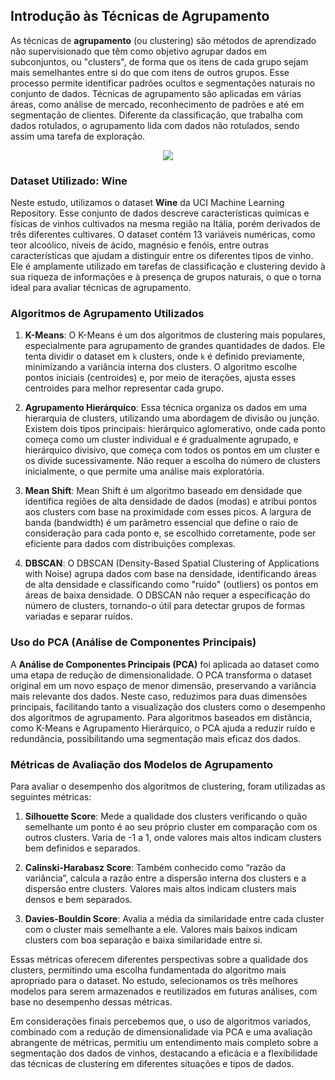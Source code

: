 ## Introdução às Técnicas de Agrupamento

As técnicas de **agrupamento** (ou clustering) são métodos de aprendizado não supervisionado que têm como objetivo agrupar dados em subconjuntos, ou "clusters", de forma que os itens de cada grupo sejam mais semelhantes entre si do que com itens de outros grupos. Esse processo permite identificar padrões ocultos e segmentações naturais no conjunto de dados. Técnicas de agrupamento são aplicadas em várias áreas, como análise de mercado, reconhecimento de padrões e até em segmentação de clientes. Diferente da classificação, que trabalha com dados rotulados, o agrupamento lida com dados não rotulados, sendo assim uma tarefa de exploração.

<p align='center'>
    <img src='https://images.datacamp.com/image/upload/v1659712759/Customer_Segmentation_ccf4cfac94.png'>
</p>

### Dataset Utilizado: Wine

Neste estudo, utilizamos o dataset **Wine** da UCI Machine Learning Repository. Esse conjunto de dados descreve características químicas e físicas de vinhos cultivados na mesma região na Itália, porém derivados de três diferentes cultivares. O dataset contém 13 variáveis numéricas, como teor alcoólico, níveis de ácido, magnésio e fenóis, entre outras características que ajudam a distinguir entre os diferentes tipos de vinho. Ele é amplamente utilizado em tarefas de classificação e clustering devido à sua riqueza de informações e à presença de grupos naturais, o que o torna ideal para avaliar técnicas de agrupamento.

### Algoritmos de Agrupamento Utilizados

1. **K-Means**: O K-Means é um dos algoritmos de clustering mais populares, especialmente para agrupamento de grandes quantidades de dados. Ele tenta dividir o dataset em `k` clusters, onde `k` é definido previamente, minimizando a variância interna dos clusters. O algoritmo escolhe pontos iniciais (centroides) e, por meio de iterações, ajusta esses centroides para melhor representar cada grupo.

2. **Agrupamento Hierárquico**: Essa técnica organiza os dados em uma hierarquia de clusters, utilizando uma abordagem de divisão ou junção. Existem dois tipos principais: hierárquico aglomerativo, onde cada ponto começa como um cluster individual e é gradualmente agrupado, e hierárquico divisivo, que começa com todos os pontos em um cluster e os divide sucessivamente. Não requer a escolha do número de clusters inicialmente, o que permite uma análise mais exploratória.

3. **Mean Shift**: Mean Shift é um algoritmo baseado em densidade que identifica regiões de alta densidade de dados (modas) e atribui pontos aos clusters com base na proximidade com esses picos. A largura de banda (bandwidth) é um parâmetro essencial que define o raio de consideração para cada ponto e, se escolhido corretamente, pode ser eficiente para dados com distribuições complexas.

4. **DBSCAN**: O DBSCAN (Density-Based Spatial Clustering of Applications with Noise) agrupa dados com base na densidade, identificando áreas de alta densidade e classificando como "ruído" (outliers) os pontos em áreas de baixa densidade. O DBSCAN não requer a especificação do número de clusters, tornando-o útil para detectar grupos de formas variadas e separar ruídos.

### Uso do PCA (Análise de Componentes Principais)

A **Análise de Componentes Principais (PCA)** foi aplicada ao dataset como uma etapa de redução de dimensionalidade. O PCA transforma o dataset original em um novo espaço de menor dimensão, preservando a variância mais relevante dos dados. Neste caso, reduzimos para duas dimensões principais, facilitando tanto a visualização dos clusters como o desempenho dos algoritmos de agrupamento. Para algoritmos baseados em distância, como K-Means e Agrupamento Hierárquico, o PCA ajuda a reduzir ruído e redundância, possibilitando uma segmentação mais eficaz dos dados.

### Métricas de Avaliação dos Modelos de Agrupamento

Para avaliar o desempenho dos algoritmos de clustering, foram utilizadas as seguintes métricas:

1. **Silhouette Score**: Mede a qualidade dos clusters verificando o quão semelhante um ponto é ao seu próprio cluster em comparação com os outros clusters. Varia de -1 a 1, onde valores mais altos indicam clusters bem definidos e separados.

2. **Calinski-Harabasz Score**: Também conhecido como “razão da variância”, calcula a razão entre a dispersão interna dos clusters e a dispersão entre clusters. Valores mais altos indicam clusters mais densos e bem separados.

3. **Davies-Bouldin Score**: Avalia a média da similaridade entre cada cluster com o cluster mais semelhante a ele. Valores mais baixos indicam clusters com boa separação e baixa similaridade entre si.

Essas métricas oferecem diferentes perspectivas sobre a qualidade dos clusters, permitindo uma escolha fundamentada do algoritmo mais apropriado para o dataset. No estudo, selecionamos os três melhores modelos para serem armazenados e reutilizados em futuras análises, com base no desempenho dessas métricas. 

Em considerações finais percebemos que, o uso de algoritmos variados, combinado com a redução de dimensionalidade via PCA e uma avaliação abrangente de métricas, permitiu um entendimento mais completo sobre a segmentação dos dados de vinhos, destacando a eficácia e a flexibilidade das técnicas de clustering em diferentes situações e tipos de dados.